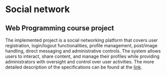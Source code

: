 # Social network 
## Web Programming course project 
The implemented project is a social networking platform that covers user registration, login/logout functionalities, profile management, post/image handling, direct messaging and administrative controls. The system allows users to interact, share content, and manage their profiles while providing administrators with oversight and control over user activities.
The more detailed description of the specifications can be found at the <a href="https://github.com/nemanjamt/SocialNetwork/blob/develop/WP%20-%20Projekat%20SIIT%202021-22.pdf">link</a>.
